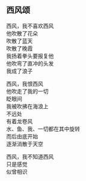 ## 西风颂
西风，我不喜欢西风<br>
他吹散了花朵<br>
吹散了蓝天<br>
吹散了晚霞<br>
我扬着拳头要报复他<br>
他吹弯了直冲的头发<br>
我成了浪子<br>

西风，我恨西风<br>
他吹走了我的一切<br>
眨眼间<br>
我被吹拂在海浪上<br>
不远处<br>
有着龙卷风<br>
水、鱼、我、一切都在其中旋转<br>
而后由底开始<br>
逐渐消散于天空<br>

西风，我不知道西风<br>
只是感觉<br>
似曾相识<br>

